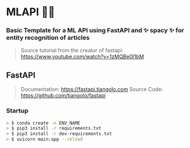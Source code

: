 # MLAPI 🚀🚀
### Basic Template for a ML API using FastAPI and ✨ spacy ✨ for entity recognition of articles
> Source tutorial from the creator of fastapi: https://www.youtube.com/watch?v=1zMQBe0l1bM

## FastAPI
> Documentation: https://fastapi.tiangolo.com
> Source Code: https://github.com/tiangolo/fastapi

### Startup
```bash
> $ conda create -n ENV_NAME
> $ pip3 install -r requirements.txt
> $ pip3 install -r dev-requirements.txt
> $ uvicorn main:app --reload
```

